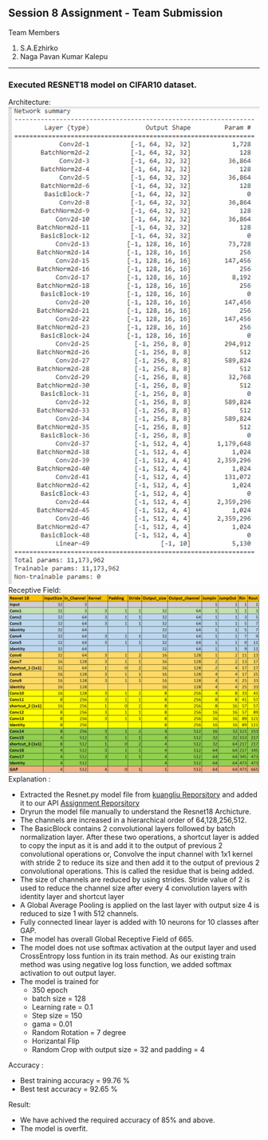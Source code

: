 ## Session 8 Assignment - Team Submission
Team Members
1. S.A.Ezhirko
2. Naga Pavan Kumar Kalepu
**********************************************************************************************************************
### Executed RESNET18 model on CIFAR10 dataset.
Architecture: <br />
![](Images/Resnet18Summary.png)
<br />
Receptive Field: <br />
![](Images/Resnet18GRF.png)
Explanation : <br />
* Extracted the Resnet.py model file from [kuangliu Reporsitory](https://github.com/kuangliu/pytorch-cifar/blob/master/models/resnet.py) and added it to our API [Assignment Reporsitory](https://github.com/eva5covergence/EVA5_AI_Projects_new/tree/master/models/networks)
* Dryrun the model file manually to understand the Resnet18 Archicture.
* The channels are increased in a hierarchical order of 64,128,256,512.
* The BasicBlock contains 2 convolutional layers followed by batch normalization layer. After these two operations, a shortcut layer is added to copy the input as it is and add it to the output of previous 2 convolutional operations or, Convolve the input channel with 1x1 kernel with stride 2 to reduce its size and then add it to the output of previous 2 convolutional operations. This is called the residue that is being added. 
* The size of channels are reduced by using strides. Stride value of 2 is used to reduce the channel size after every 4 convolution layers with identity layer and shortcut layer
* A Global Average Pooling is applied on the last layer with output size 4 is reduced to size 1 with 512 channels.
* Fully connected linear layer is added with 10 neurons for 10 classes after GAP.
* The model has overall Global Receptive Field of 665. 
* The model does not use softmax activation at the output layer and used CrossEntropy loss funtion in its train method. As our existing train method was using negative log loss function, we added softmax activation to out output layer.
* The model is trained for 
  - 350 epoch 
  - batch size = 128
  - Learning rate = 0.1
  - Step size = 150
  - gama = 0.01
  - Random Rotation = 7 degree
  - Horizantal Flip
  - Random Crop with output size = 32 and padding = 4

Accuracy : <br />
* Best training accuracy = 99.76 %
* Best test accuracy = 92.65 %

Result: <br />
* We have achived the required accuracy of 85% and above.
* The model is overfit.
